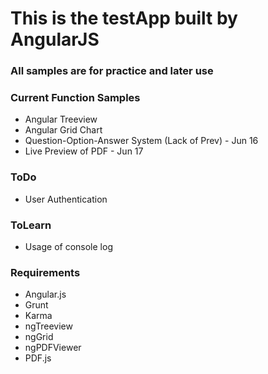 # This is the testApp built by AngularJS

### All samples are for practice and later use

### Current Function Samples
* Angular Treeview
* Angular Grid Chart
* Question-Option-Answer System (Lack of Prev) - Jun 16
* Live Preview of PDF - Jun 17

### ToDo
* User Authentication

### ToLearn
* Usage of console log

### Requirements
* Angular.js
* Grunt
* Karma
* ngTreeview
* ngGrid
* ngPDFViewer
* PDF.js
